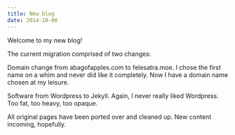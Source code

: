 ```yaml
---
title: New blog
date: 2014-10-06
---
```


Welcome to my new blog!

The current migration comprised of two changes:

Domain change from abagofapples.com to felesatra.moe.  I chose the first
name on a whim and never did like it completely.  Now I have a domain
name chosen at my leisure.

Software from Wordpress to Jekyll.  Again, I never really liked
Wordpress.  Too fat, too heavy, too opaque.

All original pages have been ported over and cleaned up.  New content
incoming, hopefully.
